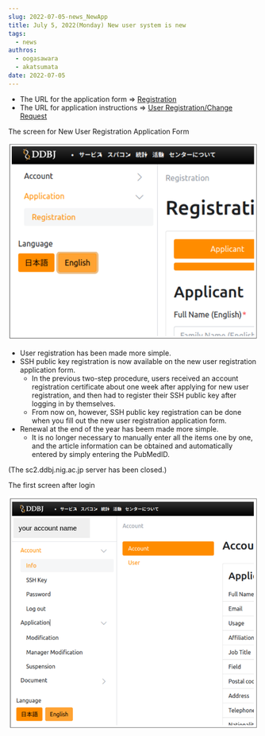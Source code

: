 ```yaml
---
slug: 2022-07-05-news_NewApp
title: July 5, 2022(Monday) New user system is new
tags:
  - news
authros:
  - oogasawara
  - akatsumata
date: 2022-07-05
---
```



- The URL for the application form => <a href="https://sc-account.ddbj.nig.ac.jp/en/application/registration">Registration</a>
- The URL for application instructions => [User Registration/Change Request](/en/application/registration/)

The screen for New User Registration Application Form

![](new_registration_EN.png)

- User registration has been made more simple.
- SSH public key registration is now available on the new user registration application form.
  - In the previous two-step procedure, users received an account registration certificate about one week after applying for new user registration, and then had to register their SSH public key after logging in by themselves.
  - From now on, however, SSH public key registration can be done when you fill out the new user registration application form.
- Renewal at the end of the year has beem made more simple.
  - It is no longer necessary to manually enter all the items one by one, and the article information can be obtained and automatically entered by simply entering the PubMedID.


(The sc2.ddbj.nig.ac.jp server has been closed.)

The first screen after login

![](login_EN.png)
